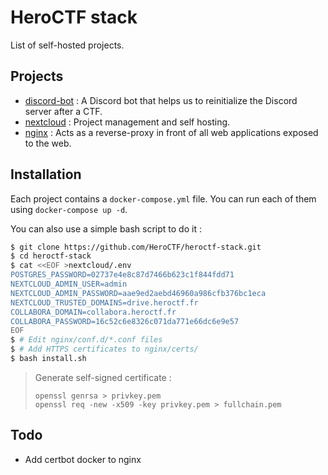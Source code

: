 # HeroCTF stack

List of self-hosted projects.

## Projects

- [discord-bot](discord-bot) : A Discord bot that helps us to reinitialize the Discord server after a CTF.
- [nextcloud](nextcloud) : Project management and self hosting.
- [nginx](nginx) : Acts as a reverse-proxy in front of all web applications exposed to the web.

## Installation

Each project contains a `docker-compose.yml` file. You can run each of them using `docker-compose up -d`.

You can also use a simple bash script to do it :

```bash
$ git clone https://github.com/HeroCTF/heroctf-stack.git
$ cd heroctf-stack
$ cat <<EOF >nextcloud/.env
POSTGRES_PASSWORD=02737e4e8c87d7466b623c1f844fdd71
NEXTCLOUD_ADMIN_USER=admin
NEXTCLOUD_ADMIN_PASSWORD=aae9ed2aebd46960a986cfb376bc1eca
NEXTCLOUD_TRUSTED_DOMAINS=drive.heroctf.fr
COLLABORA_DOMAIN=collabora.heroctf.fr
COLLABORA_PASSWORD=16c52c6e8326c071da771e66dc6e9e57
EOF
$ # Edit nginx/conf.d/*.conf files
$ # Add HTTPS certificates to nginx/certs/
$ bash install.sh
```

> Generate self-signed certificate :
>
> `openssl genrsa > privkey.pem`<br>
> `openssl req -new -x509 -key privkey.pem > fullchain.pem`

## Todo

- Add certbot docker to nginx